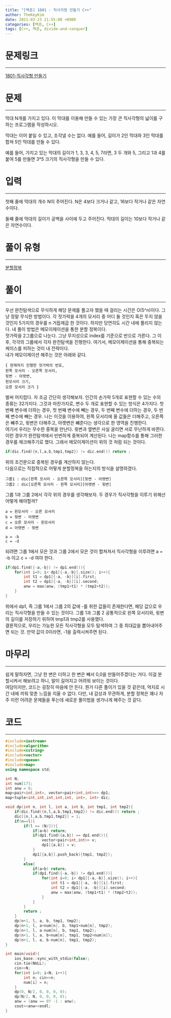 ```yaml
---
title: "[백준] 1801 - 직사각형 만들기 C++"
author: TheKeyKim
date: 2021-03-23 21:55:00 +0900
categories: [백준, C++]
tags: [C++, 백준, divide-and-conquer]
---
```


# 문제링크
***
[1801-직사각형 만들기](https://www.acmicpc.net/problem/1801)
# 문제
***
<div id="problem_description" class="problem-text">
				<p>막대 N개를 가지고 있다. 이 막대를 이용해 만들 수 있는 가장 큰 직사각형의 넓이를 구하는 프로그램을 작성하시오.</p>

<p>막대는 이어 붙일 수 있고, 조각낼 수는 없다. 예를 들어, 길이가 2인 막대와&nbsp;3인 막대를 합쳐 5인 막대를 만들 수 있다.</p>

<p>예를 들어, 가지고 있는 막대의 길이가 1, 3, 3, 4, 5, 7라면, 3&nbsp;두 개와 5, 그리고 1과 4를 붙여 5를 만들면 3*5 크기의 직사각형을 만들 수 있다.</p>
</div>

# 입력
***
<div id="problem_input" class="problem-text">
					<p>첫째 줄에 막대의 개수 N이 주어진다. N은 4보다 크거나 같고, 16보다 작거나 같은 자연수이다.</p>

<p>둘째 줄에 막대의 길이가 공백을 사이에 두고 주어진다. 막대의 길이는 10보다 작거나 같은 자연수이다.</p>
</div>

# 풀이 유형
***
[분할정복](/tags/)

# 풀이
***
우선 완전탐색으로 무식하게 해당 문제를 풀고자 했을 때 걸리는 시간은 O(5^n)이다. 그냥 정말 무식한 방법이다. 각 젓가락을 4개의 모서리 중 어디 둘 것인지 혹은 두지 않을 것인지 5가지의 경우를 n 거듭제곱 한 것이다. 하지만 당연히도 시간 내에 풀리지 않는다. 내 풀이 방법은 메모이제이션을 통한 분할 정복이다. <br>
젓가락을 2그룹으로 나눈다. 그냥 무지성으로 index를 기준으로 반으로 가른다. 그 이후, 각각의 그룹에서 각자 완전탐색을 진행한다. 여기서, 메모이제이션을 통해 중복되는 케이스를 피하는 것이 내 전략이다. <br>
내가 메모이제이션 해주는 것은 아래와 같다.
```
{ 현재까지 진행한 젓가락의 번호, 
왼쪽 모서리 - 오른쪽 모서리, 
윗변 - 아랫변, 
왼모서리 크기, 
오른 모서리 크기 }
```
벌써 어지럽다. 자 조금 간단히 생각해보자. 인간의 손가락 5개로 표현할 수 있는 수의 종류는 32가지다. 그것과 마찬가지로, 변수 두 개로 표현할 수 있는 방식은 4가지다. 첫 번째 변수에 더하는 경우, 첫 번째 변수에 빼는 경우, 두 번째 변수에 더하는 경우, 두 번째 변수에 빼는 경우. 나는 이것을 이용하여, 왼쪽 모서리에 올 값들은 더해주고, 오른쪽은 뺴주고, 윗변은 더해주고, 아랫변은 뺴준다는 생각으로 한 영역을 진행한다. <br>
여기서 우리는 무수한 중복을 만난다. 윗변과 옆변은 사실 굴리면 서로 무난하게 바뀐다. 이런 경우가 완전탐색에서 빈번하게 중복되어 계산된다. 나는 map함수를 통해 그러한 경우를 체크해주기로 했다. 그래서 메모이제이션이 위의 것 처럼 되는 것이다. <br>
```c++
if(dic.find({n,l,a,b,tmp1,tmp2}) != dic.end()) return ;
```
위의 조건문으로 중복된 경우를 계산하지 않는다.  <br>
다음으로는 직접적으로 어떻게 분할정복을 하는지의 방식을 설명하겠다.
```
그룹1 : dic[왼쪽 모서리 - 오른쪽 모서리][윗변 - 아랫변]
그룹2 : dic[오른쪽 모서리 - 왼쪽 모서리][아랫변 - 윗변]
```
그룹 1과 그룹 2에서 각각 위의 경우를 생각해보자. 두 경우가 직사각형을 이루기 위해선 어떻게 해야할까? 
```
a = 왼모서리 - 오른 모서리
b = 윗변 - 아랫변
c = 오른 모서리 - 왼모서리
d = 아랫변 - 윗변

a = -b
c = -d
```
되려면 그룹 1에서 모은 것과 그룹 2에서 모은 것이 합쳐져서 직사각형을 이루려면 a = -b 이고 c = -d 여야 한다.
``` c++
if(dp1.find({-a,-b}) != dp1.end()){
    for(int i=0; i< dp1[{-a,-b}].size(); i++){
        int t1 = dp1[{-a, -b}][i].first;
        int t2 = dp1[{-a, -b}][i].second;
        anw = max(anw, (tmp1+t1) * (tmp2+t2));
    }
}
``` 
위에서 dp1, 즉 그룹 1에서 그룹 2의 값에 -를 취한 값들이 존재한다면, 해당 값으로 우리는 직사각형을 만들 수 있는 것이다. 그룹 1과 그룹 2 공통적으로 왼쪽 모서리와, 윗변의 길이를 저장하기 위하여 tmp1과 tmp2를 사용했다.<br>
결론적으로, 우리는 가능한 모든 직사각형을 모두 탐색하여 그 중 최대값을 뽑아내어주면 되는 것. 만약 값이 0이라면, -1을 출력시켜주면 된다.

# 마무리
***
쉽게 말하자면, 그냥 한 변은 더하고 한 변은 빼서 0,0을 만들어주겠다는 거다. 이걸 분할시켜서 해보려고 하니, 말이 길어지고 어려워 보이는 것이다. <br>
여담이지만, 코드는 굉장히 마음에 안 든다. 뭔가 다른 풀이가 있을 것 같은데, 억지로 시간 내에 끼워 맞춘 느낌을 지울 수 없다. 다만, 내 감상과 무관하게, 분할 정복은 꽤나 자주 이런 어려운 문제들을 푸는데 새로운 풀이법을 생가나게 해주는 것 같다.

# 코드
***
```c++
#include<iostream>
#include<algorithm>
#include<cstring>
#include<vector>
#include<queue>
#include<map>
using namespace std;

int N;
int num[17];
int anw = 0;
map<pair<int,int>, vector<pair<int,int>>> dp1;
map<tuple<int,int,int,int,int, int>, int> dic;

void dp(int n, int l, int a, int b, int tmp1, int tmp2){
    if(dic.find({n,l,a,b,tmp1,tmp2}) != dic.end()) return ;
    dic[{n,l,a,b,tmp1,tmp2}] = 1;
    if(n==l){
        if(l == (N/2)){
            if(a<b) return;
            if(dp1.find({a,b}) == dp1.end()){
                vector<pair<int,int>> v;
                dp1[{a,b}] = v;
            }
            dp1[{a,b}].push_back({tmp1, tmp2});
        }
        else{
            if(a>b) return;
            if(dp1.find({-a,-b}) != dp1.end()){
                for(int i=0; i< dp1[{-a,-b}].size(); i++){
                    int t1 = dp1[{-a, -b}][i].first;
                    int t2 = dp1[{-a, -b}][i].second;
                    anw = max(anw, (tmp1+t1) * (tmp2+t2));
                }
            }
        }
        return ;
    }
    dp(n+1, l, a, b, tmp1, tmp2);
    dp(n+1, l, a+num[n], b, tmp1+num[n], tmp2);
    dp(n+1, l, a-num[n], b, tmp1, tmp2);
    dp(n+1, l, a, b+num[n], tmp1, tmp2+num[n]);
    dp(n+1, l, a, b-num[n], tmp1, tmp2);
}

int main(void){
    ios_base::sync_with_stdio(false);
    cin.tie(NULL);
    cin>>N;
    for(int i=0; i<N; i++){
        int n; cin>>n;
        num[i] = n;
    }
    dp(0, N/2, 0, 0, 0, 0);
    dp(N/2, N, 0, 0, 0, 0);
    anw = (anw == 0? -1 : anw);
    cout<<anw<<endl;
}
```
